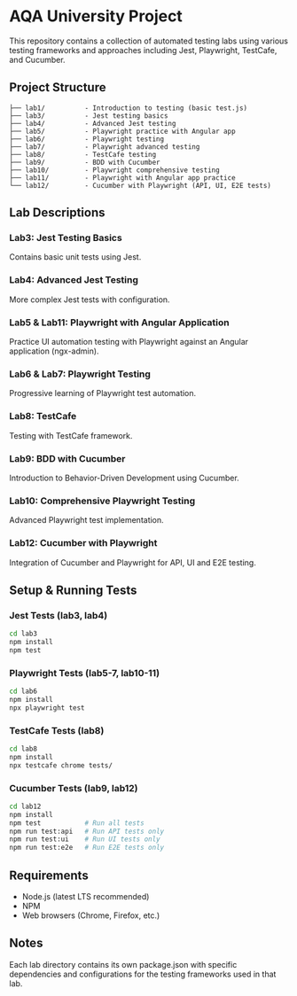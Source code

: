 # AQA University Project

This repository contains a collection of automated testing labs using various testing frameworks and approaches including Jest, Playwright, TestCafe, and Cucumber.

## Project Structure

```
├── lab1/          - Introduction to testing (basic test.js)
├── lab3/          - Jest testing basics
├── lab4/          - Advanced Jest testing
├── lab5/          - Playwright practice with Angular app
├── lab6/          - Playwright testing
├── lab7/          - Playwright advanced testing
├── lab8/          - TestCafe testing
├── lab9/          - BDD with Cucumber
├── lab10/         - Playwright comprehensive testing
├── lab11/         - Playwright with Angular app practice
└── lab12/         - Cucumber with Playwright (API, UI, E2E tests)
```

## Lab Descriptions

### Lab3: Jest Testing Basics
Contains basic unit tests using Jest.

### Lab4: Advanced Jest Testing
More complex Jest tests with configuration.

### Lab5 & Lab11: Playwright with Angular Application
Practice UI automation testing with Playwright against an Angular application (ngx-admin).

### Lab6 & Lab7: Playwright Testing
Progressive learning of Playwright test automation.

### Lab8: TestCafe
Testing with TestCafe framework.

### Lab9: BDD with Cucumber
Introduction to Behavior-Driven Development using Cucumber.

### Lab10: Comprehensive Playwright Testing
Advanced Playwright test implementation.

### Lab12: Cucumber with Playwright
Integration of Cucumber and Playwright for API, UI and E2E testing.

## Setup & Running Tests

### Jest Tests (lab3, lab4)
```bash
cd lab3
npm install
npm test
```

### Playwright Tests (lab5-7, lab10-11)
```bash
cd lab6
npm install
npx playwright test
```

### TestCafe Tests (lab8)
```bash
cd lab8
npm install
npx testcafe chrome tests/
```

### Cucumber Tests (lab9, lab12)
```bash
cd lab12
npm install
npm test           # Run all tests
npm run test:api   # Run API tests only
npm run test:ui    # Run UI tests only
npm run test:e2e   # Run E2E tests only
```

## Requirements

- Node.js (latest LTS recommended)
- NPM
- Web browsers (Chrome, Firefox, etc.)

## Notes

Each lab directory contains its own package.json with specific dependencies and configurations for the testing frameworks used in that lab.